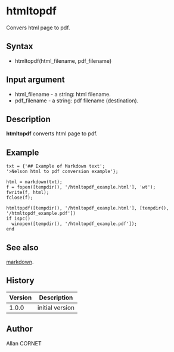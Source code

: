 

# htmltopdf

Convers html page to pdf.

## Syntax

- htmltopdf(html_filename, pdf_filename)

## Input argument

 - html_filename - a string: html filename.
 - pdf_filename - a string: pdf filename (destination).

## Description


  <p><b>htmltopdf</b> converts html page to pdf.</p>


## Example

```Nelson
txt = {'## Example of Markdown text';
'>Nelson html to pdf conversion example'};

html = markdown(txt);
f = fopen([tempdir(), '/htmltopdf_example.html'], 'wt');
fwrite(f, html);
fclose(f);

htmltopdf([tempdir(), '/htmltopdf_example.html'], [tempdir(), '/htmltopdf_example.pdf'])
if ispc()
  winopen([tempdir(), '/htmltopdf_example.pdf']);
end
```

## See also

[markdown](markdown.md).
## History

|Version|Description|
|------|------|
|1.0.0|initial version|


## Author

Allan CORNET



